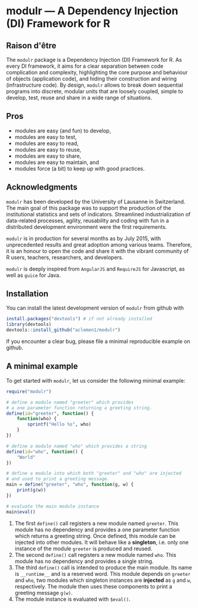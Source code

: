 # modulr — A Dependency Injection (DI) Framework for R

## Raison d'être

The `modulr` package is a Dependency Injection (DI) Framework for R. As every DI framework, it aims for a clear separation between code complication and complexity, highlighting the core purpose and behaviour of objects (application code), and hiding their construction and wiring (infrastructure code). By design, `modulr` allows to break down sequential programs into discrete, modular units that are loosely coupled, simple to develop, test, reuse and share in a wide range of situations.

## Pros

  * modules are easy (and fun) to develop,
  * modules are easy to test,
  * modules are easy to read,
  * modules are easy to reuse,
  * modules are easy to share,
  * modules are easy to maintain, and
  * modules force (a bit) to keep up with good practices.

## Acknowledgments

`modulr` has been developed by the University of Lausanne in Switzerland. The main goal of this package was to support the production of the institutional statistics and sets of indicators. Streamlined industrialization of data-related processes, agility, reusability and coding with fun in a distributed development environment were the first requirements. 

`modulr` is in production for several months as by July 2015, with unprecedented results and great adoption among various teams. Therefore, it is an honour to open the code and share it with the vibrant community of R users, teachers, researchers, and developers.

`modulr` is deeply inspired from `AngularJS` and `RequireJS` for Javascript, as well as `guice` for Java.

## Installation

You can install the latest development version of `modulr` from github with
``` r
install.packages("devtools") # if not already installed
library(devtools)
devtools::install_github("aclemen1/modulr")
```

If you encounter a clear bug, please file a minimal reproducible example on github.

## A minimal example

To get started with `modulr`, let us consider the following minimal example:

``` r
require("modulr")

# define a module named "greeter" which provides 
# a one parameter function returning a greeting string.
define(id="greeter", function() {
    function(who) {
        sprintf("Hello %s", who)
    }
})

# define a module named "who" which provides a string
define(id="who", function() {
    "World"
})

# define a module into which both "greeter" and "who" are injected
# and used to print a greeting message.
main = define("greeter", "who", function(g, w) {
    print(g(w))
})

# evaluate the main module instance
main$eval()
```

  1. The first `define()` call registers a new module named `greeter`. This module has no dependency and provides a one parameter function which returns a greeting string. Once defined, this module can be injected into other modules. It will behave like a __singleton__, i.e. only one instance of the module `greeter` is produced and reused.
  2. The second `define()` call registers a new module named `who`. This module has no dependency and provides a single string.
  3. The third `define()` call is intended to produce the main module. Its name is `__runtime__` and is a reserved word. This module depends on `greeter` and `who`, two modules which singleton instances are __injected__ as `g` and `w`, respectively. The module then uses these components to print a greeting message `g(w)`.
  4. The module instance is evaluated with `$eval()`.

